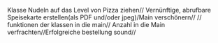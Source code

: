 Klasse Nudeln auf das Level von Pizza ziehen// 
Vernünftige, abrufbare Speisekarte erstellen(als PDF und/oder jpeg)/Main verschönern// 
// funktionen der klassen in die main// Anzahl in die Main verfrachten//Erfolgreiche bestellung sound//
